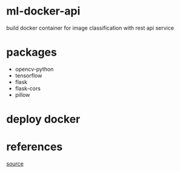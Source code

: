 # ml-docker-api
build docker container for image classification with rest api service

# packages

- opencv-python
- tensorflow
- flask
- flask-cors
- pillow

# deploy docker

# references

[source](https://github.com/thangnch/MiAI_Docker_DeepLearning)
